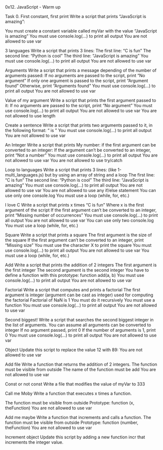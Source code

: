 0x12. JavaScript - Warm up



Task 0. First constant, first print Write a script that prints “JavaScript is amazing”:

You must create a constant variable called myVar with the value “JavaScript is amazing” You must use console.log(...) to print all output You are not allowed to use var

3 languages Write a script that prints 3 lines:
The first line: “C is fun” The second line: “Python is cool” The third line: “JavaScript is amazing” You must use console.log(...) to print all output You are not allowed to use var

Arguments Write a script that prints a message depending of the number of arguments passed:
If no arguments are passed to the script, print “No argument” If only one argument is passed to the script, print “Argument found” Otherwise, print “Arguments found” You must use console.log(...) to print all output You are not allowed to use var

Value of my argument Write a script that prints the first argument passed to it:
If no arguments are passed to the script, print “No argument” You must use console.log(...) to print all output You are not allowed to use var You are not allowed to use length

Create a sentence Write a script that prints two arguments passed to it, in the following format: “ is ”
You must use console.log(...) to print all output You are not allowed to use var

An Integer Write a script that prints My number: if the first argument can be converted to an integer:
If the argument can’t be converted to an integer, print “Not a number” You must use console.log(...) to print all output You are not allowed to use var You are not allowed to use try/catch

Loop to languages Write a script that prints 3 lines: (like 1-multi_languages.js) but by using an array of string and a loop
The first line: “C is fun” The second line: “Python is cool” The third line: “JavaScript is amazing” You must use console.log(...) to print all output You are not allowed to use var You are not allowed to use any if/else statement You can use only one console.log You must use a loop (while, for, etc.)

I love C Write a script that prints x times “C is fun”
Where x is the first argument of the script If the first argument can’t be converted to an integer, print “Missing number of occurrences” You must use console.log(...) to print all output You are not allowed to use var You can use only two console.log You must use a loop (while, for, etc.)

Square Write a script that prints a square
The first argument is the size of the square If the first argument can’t be converted to an integer, print “Missing size” You must use the character X to print the square You must use console.log(...) to print all output You are not allowed to use var You must use a loop (while, for, etc.)

Add Write a script that prints the addition of 2 integers
The first argument is the first integer The second argument is the second integer You have to define a function with this prototype: function add(a, b) You must use console.log(...) to print all output You are not allowed to use var

Factorial Write a script that computes and prints a factorial
The first argument is integer (argument can be cast as integer) used for computing the factorial Factorial of NaN is 1 You must do it recursively You must use a function You must use console.log(...) to print all output You are not allowed to use var

Second biggest! Write a script that searches the second biggest integer in the list of arguments.
You can assume all arguments can be converted to integer If no argument passed, print 0 If the number of arguments is 1, print 0 You must use console.log(...) to print all output You are not allowed to use var

Object Update this script to replace the value 12 with 89:
You are not allowed to use var

Add file Write a function that returns the addition of 2 integers.
The function must be visible from outside The name of the function must be add You are not allowed to use var

Const or not const Write a file that modifies the value of myVar to 333

Call me Moby Write a function that executes x times a function.

The function must be visible from outside Prototype: function (x, theFunction) You are not allowed to use var

Add me maybe Write a function that increments and calls a function.
The function must be visible from outside Prototype: function (number, theFunction) You are not allowed to use var

Increment object Update this script by adding a new function incr that increments the integer value.
